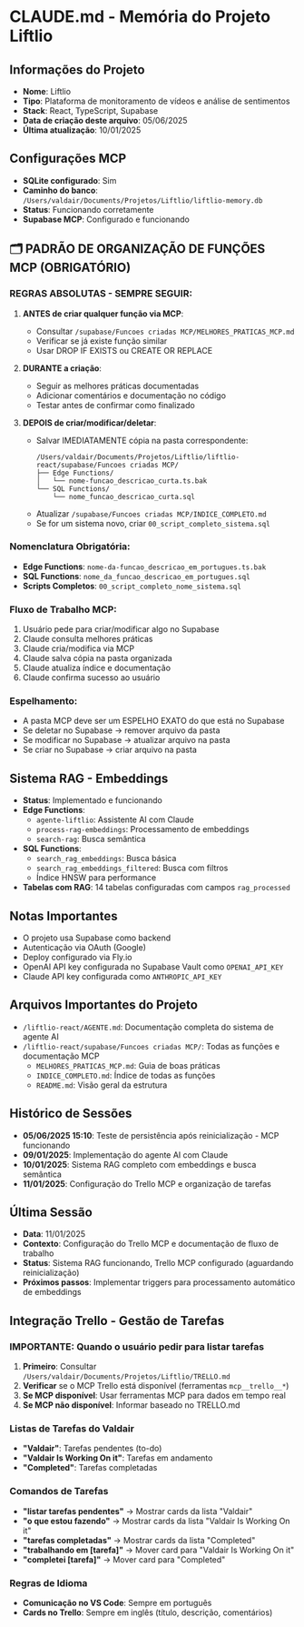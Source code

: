 # CLAUDE.md - Memória do Projeto Liftlio

## Informações do Projeto
- **Nome**: Liftlio
- **Tipo**: Plataforma de monitoramento de vídeos e análise de sentimentos
- **Stack**: React, TypeScript, Supabase
- **Data de criação deste arquivo**: 05/06/2025
- **Última atualização**: 10/01/2025

## Configurações MCP
- **SQLite configurado**: Sim
- **Caminho do banco**: `/Users/valdair/Documents/Projetos/Liftlio/liftlio-memory.db`
- **Status**: Funcionando corretamente
- **Supabase MCP**: Configurado e funcionando

## 🗂️ PADRÃO DE ORGANIZAÇÃO DE FUNÇÕES MCP (OBRIGATÓRIO)

### REGRAS ABSOLUTAS - SEMPRE SEGUIR:

1. **ANTES de criar qualquer função via MCP**:
   - Consultar `/supabase/Funcoes criadas MCP/MELHORES_PRATICAS_MCP.md`
   - Verificar se já existe função similar
   - Usar DROP IF EXISTS ou CREATE OR REPLACE

2. **DURANTE a criação**:
   - Seguir as melhores práticas documentadas
   - Adicionar comentários e documentação no código
   - Testar antes de confirmar como finalizado

3. **DEPOIS de criar/modificar/deletar**:
   - Salvar IMEDIATAMENTE cópia na pasta correspondente:
     ```
     /Users/valdair/Documents/Projetos/Liftlio/liftlio-react/supabase/Funcoes criadas MCP/
     ├── Edge Functions/
     │   └── nome-funcao_descricao_curta.ts.bak
     └── SQL Functions/
         └── nome_funcao_descricao_curta.sql
     ```
   - Atualizar `/supabase/Funcoes criadas MCP/INDICE_COMPLETO.md`
   - Se for um sistema novo, criar `00_script_completo_sistema.sql`

### Nomenclatura Obrigatória:
- **Edge Functions**: `nome-da-funcao_descricao_em_portugues.ts.bak`
- **SQL Functions**: `nome_da_funcao_descricao_em_portugues.sql`
- **Scripts Completos**: `00_script_completo_nome_sistema.sql`

### Fluxo de Trabalho MCP:
1. Usuário pede para criar/modificar algo no Supabase
2. Claude consulta melhores práticas
3. Claude cria/modifica via MCP
4. Claude salva cópia na pasta organizada
5. Claude atualiza índice e documentação
6. Claude confirma sucesso ao usuário

### Espelhamento:
- A pasta MCP deve ser um ESPELHO EXATO do que está no Supabase
- Se deletar no Supabase → remover arquivo da pasta
- Se modificar no Supabase → atualizar arquivo na pasta
- Se criar no Supabase → criar arquivo na pasta

## Sistema RAG - Embeddings
- **Status**: Implementado e funcionando
- **Edge Functions**:
  - `agente-liftlio`: Assistente AI com Claude
  - `process-rag-embeddings`: Processamento de embeddings
  - `search-rag`: Busca semântica
- **SQL Functions**:
  - `search_rag_embeddings`: Busca básica
  - `search_rag_embeddings_filtered`: Busca com filtros
  - Índice HNSW para performance
- **Tabelas com RAG**: 14 tabelas configuradas com campos `rag_processed`

## Notas Importantes
- O projeto usa Supabase como backend
- Autenticação via OAuth (Google)
- Deploy configurado via Fly.io
- OpenAI API key configurada no Supabase Vault como `OPENAI_API_KEY`
- Claude API key configurada como `ANTHROPIC_API_KEY`

## Arquivos Importantes do Projeto
- `/liftlio-react/AGENTE.md`: Documentação completa do sistema de agente AI
- `/liftlio-react/supabase/Funcoes criadas MCP/`: Todas as funções e documentação MCP
  - `MELHORES_PRATICAS_MCP.md`: Guia de boas práticas
  - `INDICE_COMPLETO.md`: Índice de todas as funções
  - `README.md`: Visão geral da estrutura

## Histórico de Sessões
- **05/06/2025 15:10**: Teste de persistência após reinicialização - MCP funcionando
- **09/01/2025**: Implementação do agente AI com Claude
- **10/01/2025**: Sistema RAG completo com embeddings e busca semântica
- **11/01/2025**: Configuração do Trello MCP e organização de tarefas

## Última Sessão
- **Data**: 11/01/2025
- **Contexto**: Configuração do Trello MCP e documentação de fluxo de trabalho
- **Status**: Sistema RAG funcionando, Trello MCP configurado (aguardando reinicialização)
- **Próximos passos**: Implementar triggers para processamento automático de embeddings

## Integração Trello - Gestão de Tarefas

### IMPORTANTE: Quando o usuário pedir para listar tarefas
1. **Primeiro**: Consultar `/Users/valdair/Documents/Projetos/Liftlio/TRELLO.md`
2. **Verificar** se o MCP Trello está disponível (ferramentas `mcp__trello__*`)
3. **Se MCP disponível**: Usar ferramentas MCP para dados em tempo real
4. **Se MCP não disponível**: Informar baseado no TRELLO.md

### Listas de Tarefas do Valdair
- **"Valdair"**: Tarefas pendentes (to-do)
- **"Valdair Is Working On it"**: Tarefas em andamento
- **"Completed"**: Tarefas completadas

### Comandos de Tarefas
- **"listar tarefas pendentes"** → Mostrar cards da lista "Valdair"
- **"o que estou fazendo"** → Mostrar cards da lista "Valdair Is Working On it"
- **"tarefas completadas"** → Mostrar cards da lista "Completed"
- **"trabalhando em [tarefa]"** → Mover card para "Valdair Is Working On it"
- **"completei [tarefa]"** → Mover card para "Completed"

### Regras de Idioma
- **Comunicação no VS Code**: Sempre em português
- **Cards no Trello**: Sempre em inglês (título, descrição, comentários)